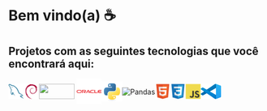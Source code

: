 # Bem vindo(a) ☕
## Projetos com as seguintes tecnologias que você encontrará aqui:
<img align="center" width="30" height="30" src="https://raw.githubusercontent.com/devicons/devicon/master/icons/mysql/mysql-original.svg"><img align="center" width="30" height="30" src="https://raw.githubusercontent.com/devicons/devicon/master/icons/debian/debian-original.svg"><img align="center" width="70" height="30" src="https://cdn.rawgit.com/odb/official-bash-logo/master/assets/Logos/Identity/PNG/BASH_logo-transparent-bg-color.png"> <img align="center" width="50" src="https://raw.githubusercontent.com/devicons/devicon/master/icons/oracle/oracle-original.svg"><img align="center" alt="Python" height="40" width="40" src="https://raw.githubusercontent.com/devicons/devicon/master/icons/python/python-original.svg"><img align="center" alt="Pandas" width="80" src="https://github.com/pandas-dev/pandas/blob/main/web/pandas/static/img/pandas.svg"><img align="center" alt="HTML" height="30" width="30" src="https://raw.githubusercontent.com/devicons/devicon/master/icons/html5/html5-original.svg"><img align="center" alt="CSS" height="30" width="30" src="https://raw.githubusercontent.com/devicons/devicon/master/icons/css3/css3-original.svg"><img align="center" alt="Js" height="30" width="30" src="https://raw.githubusercontent.com/devicons/devicon/master/icons/javascript/javascript-original.svg"><img align="center" alt="Vscode" height="30" width="40" src="https://raw.githubusercontent.com/devicons/devicon/master/icons/vscode/vscode-original.svg">
